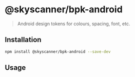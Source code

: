 # @skyscanner/bpk-android

> Android design tokens for colours, spacing, font, etc.

## Installation

```sh
npm install @skyscanner/bpk-android --save-dev
```

## Usage
